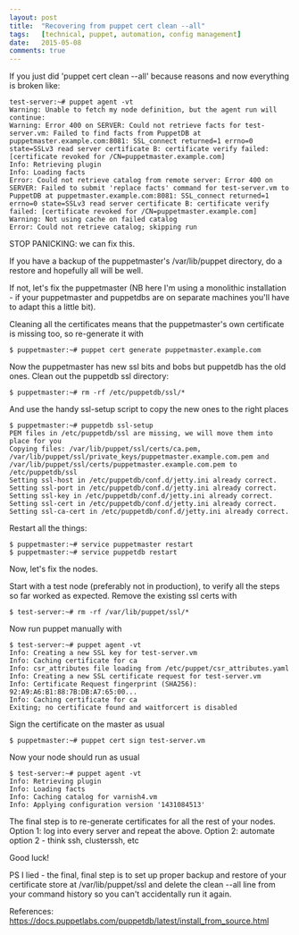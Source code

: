 ```yaml
---
layout: post
title:  "Recovering from puppet cert clean --all"
tags:   [technical, puppet, automation, config management]
date:   2015-05-08
comments: true
---
```


If you just did 'puppet cert clean --all' because reasons and now everything is broken like:

    test-server:~# puppet agent -vt
    Warning: Unable to fetch my node definition, but the agent run will continue:
    Warning: Error 400 on SERVER: Could not retrieve facts for test-server.vm: Failed to find facts from PuppetDB at puppetmaster.example.com:8081: SSL_connect returned=1 errno=0 state=SSLv3 read server certificate B: certificate verify failed: [certificate revoked for /CN=puppetmaster.example.com]
    Info: Retrieving plugin
    Info: Loading facts
    Error: Could not retrieve catalog from remote server: Error 400 on SERVER: Failed to submit 'replace facts' command for test-server.vm to PuppetDB at puppetmaster.example.com:8081: SSL_connect returned=1 errno=0 state=SSLv3 read server certificate B: certificate verify failed: [certificate revoked for /CN=puppetmaster.example.com]
    Warning: Not using cache on failed catalog
    Error: Could not retrieve catalog; skipping run

STOP PANICKING: we can fix this.

If you have a backup of the puppetmaster's /var/lib/puppet directory, do a restore and hopefully all will be well.

If not, let's fix the puppetmaster (NB here I'm using a monolithic installation - if your puppetmaster and puppetdbs are on separate machines you'll have to adapt this a little bit).

Cleaning all the certificates means that the puppetmaster's own certificate is missing too, so re-generate it with

    $ puppetmaster:~# puppet cert generate puppetmaster.example.com

Now the puppetmaster has new ssl bits and bobs but puppetdb has the old ones. Clean out the puppetdb ssl directory:

    $ puppetmaster:~# rm -rf /etc/puppetdb/ssl/*

And use the handy ssl-setup script to copy the new ones to the right places

    $ puppetmaster:~# puppetdb ssl-setup
    PEM files in /etc/puppetdb/ssl are missing, we will move them into place for you
    Copying files: /var/lib/puppet/ssl/certs/ca.pem, /var/lib/puppet/ssl/private_keys/puppetmaster.example.com.pem and /var/lib/puppet/ssl/certs/puppetmaster.example.com.pem to /etc/puppetdb/ssl
    Setting ssl-host in /etc/puppetdb/conf.d/jetty.ini already correct.
    Setting ssl-port in /etc/puppetdb/conf.d/jetty.ini already correct.
    Setting ssl-key in /etc/puppetdb/conf.d/jetty.ini already correct.
    Setting ssl-cert in /etc/puppetdb/conf.d/jetty.ini already correct.
    Setting ssl-ca-cert in /etc/puppetdb/conf.d/jetty.ini already correct.

Restart all the things:

    $ puppetmaster:~# service puppetmaster restart
    $ puppetmaster:~# service puppetdb restart

Now, let's fix the nodes.

Start with a test node (preferably not in production), to verify all the steps so far worked as expected.
Remove the existing ssl certs with

    $ test-server:~# rm -rf /var/lib/puppet/ssl/*

Now run puppet manually with

    $ test-server:~# puppet agent -vt
    Info: Creating a new SSL key for test-server.vm
    Info: Caching certificate for ca
    Info: csr_attributes file loading from /etc/puppet/csr_attributes.yaml
    Info: Creating a new SSL certificate request for test-server.vm
    Info: Certificate Request fingerprint (SHA256): 92:A9:A6:B1:88:7B:DB:A7:65:00...
    Info: Caching certificate for ca
    Exiting; no certificate found and waitforcert is disabled

Sign the certificate on the master as usual

    $ puppetmaster:~# puppet cert sign test-server.vm

Now your node should run as usual

    $ test-server:~# puppet agent -vt
    Info: Retrieving plugin
    Info: Loading facts
    Info: Caching catalog for varnish4.vm
    Info: Applying configuration version '1431084513'

The final step is to re-generate certificates for all the rest of your nodes.
Option 1: log into every server and repeat the above.
Option 2: automate option 2 - think ssh, clusterssh, etc

Good luck!

PS I lied - the final, final step is to set up proper backup and restore of your certificate store at /var/lib/puppet/ssl and delete the clean --all line from your command history so you can't accidentally run it again.

References: https://docs.puppetlabs.com/puppetdb/latest/install_from_source.html
